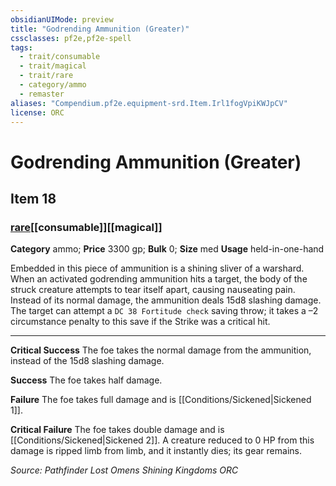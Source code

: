 ```yaml
---
obsidianUIMode: preview
title: "Godrending Ammunition (Greater)"
cssclasses: pf2e,pf2e-spell
tags:
  - trait/consumable
  - trait/magical
  - trait/rare
  - category/ammo
  - remaster
aliases: "Compendium.pf2e.equipment-srd.Item.Irl1fogVpiKWJpCV"
license: ORC
---
```

# Godrending Ammunition (Greater)
## Item 18
### [rare](rare "Rare Rarity Trait")[[consumable]][[magical]]

**Category** ammo; 
**Price** 3300 gp; 
**Bulk** 0; **Size** med
**Usage** held-in-one-hand

Embedded in this piece of ammunition is a shining sliver of a warshard. When an activated godrending ammunition hits a target, the body of the struck creature attempts to tear itself apart, causing nauseating pain. Instead of its normal damage, the ammunition deals 15d8 slashing damage. The target can attempt a `DC 38 Fortitude check` saving throw; it takes a –2 circumstance penalty to this save if the Strike was a critical hit.

* * *

**Critical Success** The foe takes the normal damage from the ammunition, instead of the 15d8 slashing damage.

**Success** The foe takes half damage.

**Failure** The foe takes full damage and is [[Conditions/Sickened|Sickened 1]].

**Critical Failure** The foe takes double damage and is [[Conditions/Sickened|Sickened 2]]. A creature reduced to 0 HP from this damage is ripped limb from limb, and it instantly dies; its gear remains.

*Source: Pathfinder Lost Omens Shining Kingdoms*
*ORC*